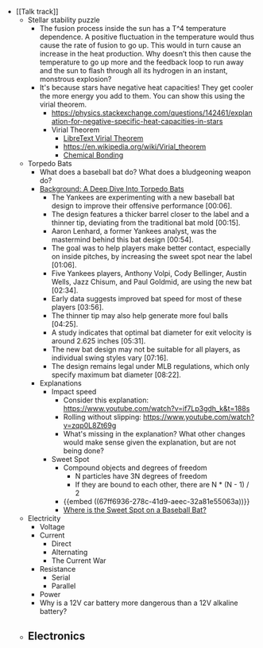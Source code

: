 - [[Talk track]]
	- Stellar stability puzzle
		- The fusion process inside the sun has a T^4 temperature dependence. A positive fluctuation in the temperature would thus cause the rate of fusion to go up. This would in turn cause an increase in the heat production. Why doesn’t this then cause the temperature to go up more and the feedback loop to run away and the sun to flash through all its hydrogen in an instant, monstrous explosion?
		- It's because stars have negative heat capacities! They get cooler the more energy you add to them. You can show this using the virial theorem.
			- https://physics.stackexchange.com/questions/142461/explanation-for-negative-specific-heat-capacities-in-stars
			- Virial Theorem
				- [LibreText Virial Theorem](https://phys.libretexts.org/Bookshelves/Classical_Mechanics/Variational_Principles_in_Classical_Mechanics_(Cline)/02%3A_Review_of_Newtonian_Mechanics/2.11%3A_Virial_Theorem)
				- https://en.wikipedia.org/wiki/Virial_theorem
				- [Chemical Bonding](https://chem.libretexts.org/Bookshelves/Physical_and_Theoretical_Chemistry_Textbook_Maps/Quantum_Tutorials_(Rioux)/03%3A_Chemical_Bonding/3.03%3A_The_Covalent_Bond_Clarified_Through_the_Use_of_the_Virial_Theorem)
	- Torpedo Bats
		- What does a baseball bat do? What does a bludgeoning weapon do?
		- [Background: A Deep Dive Into Torpedo Bats](https://www.youtube.com/watch?v=LgeOXKb1jC0)
			- The Yankees are experimenting with a new baseball bat design to improve their offensive performance [00:06].
			- The design features a thicker barrel closer to the label and a thinner tip, deviating from the traditional bat mold [00:15].
			- Aaron Lenhard, a former Yankees analyst, was the mastermind behind this bat design [00:54].
			- The goal was to help players make better contact, especially on inside pitches, by increasing the sweet spot near the label [01:06].
			- Five Yankees players, Anthony Volpi, Cody Bellinger, Austin Wells, Jazz Chisum, and Paul Goldmid, are using the new bat [02:34].
			- Early data suggests improved bat speed for most of these players [03:56].
			- The thinner tip may also help generate more foul balls [04:25].
			- A study indicates that optimal bat diameter for exit velocity is around 2.625 inches [05:31].
			- The new bat design may not be suitable for all players, as individual swing styles vary [07:16].
			- The design remains legal under MLB regulations, which only specify maximum bat diameter [08:22].
		- Explanations
			- Impact speed
				- Consider this explanation: https://www.youtube.com/watch?v=if7Lp3gdh_k&t=188s
				- Rolling without slipping: https://www.youtube.com/watch?v=zqp0L8Zt69g
				- What's missing in the explanation? What other changes would make sense given the explanation, but are not being done?
			- Sweet Spot
				- Compound objects and degrees of freedom
					- N particles have 3N degrees of freedom
					- If they are bound to each other, there are N * (N - 1) / 2
				- {{embed ((67ff6936-278c-41d9-aeec-32a81e55063a))}}
				- [Where is the Sweet Spot on a Baseball Bat?](https://www.youtube.com/watch?v=4Znhd11avpA)
	- Electricity
		- Voltage
		- Current
			- Direct
			- Alternating
			- The Current War
		- Resistance
			- Serial
			- Parallel
		- Power
		- Why is a 12V car battery more dangerous than a 12V alkaline battery?
	- Electronics
		-